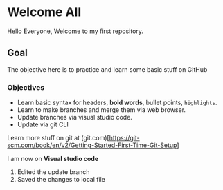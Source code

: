# Welcome All
Hello Everyone, Welcome to my first repository.

## Goal
The objective here is to practice and learn some basic stuff on GitHub

### Objectives
* Learn basic syntax for headers, __bold words__, bullet points, `highlights`.
* Learn to make branches and merge them via web browser.
* Update branches via visual studio code. 
* Update via git CLI 

Learn more stuff on git at (git.com)[https://git-scm.com/book/en/v2/Getting-Started-First-Time-Git-Setup]

I am now on __Visual studio code__ 
1. Edited the update branch
2. Saved the changes to local file